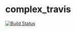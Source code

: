 # complex_travis
[![Build Status](https://travis-ci.org/Vampirchik147/complex_travis.svg?branch=master)](https://travis-ci.org/Vampirchik147)
